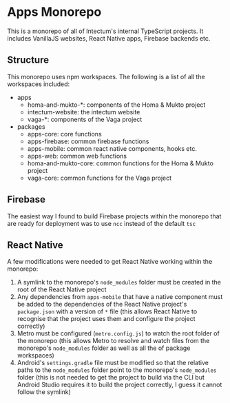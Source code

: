 # Apps Monorepo

This is a monorepo of all of Intectum's internal TypeScript projects. It includes VanillaJS websites, React Native apps, Firebase backends etc.

## Structure

This monorepo uses npm workspaces. The following is a list of all the workspaces included:

- apps
  - homa-and-mukto-*: components of the Homa & Mukto project
  - intectum-website: the intectum website
  - vaga-*: components of the Vaga project
- packages
  - apps-core: core functions
  - apps-firebase: common firebase functions
  - apps-mobile: common react native components, hooks etc.
  - apps-web: common web functions
  - homa-and-mukto-core: common functions for the Homa & Mukto project
  - vaga-core: common functions for the Vaga project

## Firebase

The easiest way I found to build Firebase projects within the monorepo that are ready for deployment was to use `ncc` instead of the default `tsc`

## React Native

A few modifications were needed to get React Native working within the monorepo:

1. A symlink to the monorepo's `node_modules` folder must be created in the root of the React Native project
2. Any dependencies from `apps-mobile` that have a native component must be added to the dependencies of the React Native project's `package.json` with a version of `*` file (this allows React Native to recognise that the project uses them and configure the project correctly)
3. Metro must be configured (`metro.config.js`) to watch the root folder of the monorepo (this allows Metro to resolve and watch files from the monorepo's `node_modules` folder as well as all the of package workspaces)
4. Android's `settings.gradle` file must be modified so that the relative paths to the `node_modules` folder point to the monorepo's `node_modules` folder (this is not needed to get the project to build via the CLI but Android Studio requires it to build the project correctly, I guess it cannot follow the symlink)

